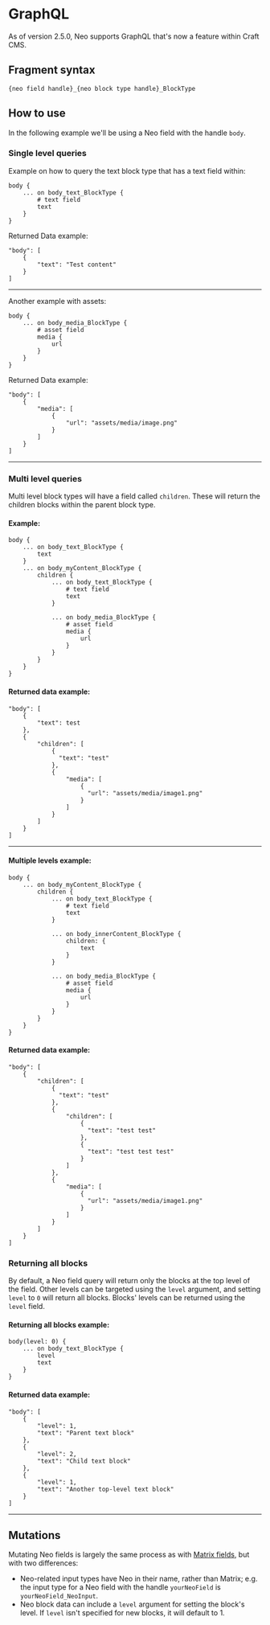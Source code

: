 # GraphQL

As of version 2.5.0, Neo supports GraphQL that's now a feature within Craft CMS.

## Fragment syntax
`{neo field handle}_{neo block type handle}_BlockType`

## How to use

In the following example we'll be using a Neo field with the handle `body`.

### Single level queries

Example on how to query the text block type that has a text field within:
```
body {
    ... on body_text_BlockType {
        # text field
        text
    } 
}
```

Returned Data example:
```
"body": [
    {
        "text": "Test content"
    }
]
```

---

Another example with assets:
```
body {
    ... on body_media_BlockType {
        # asset field
        media {
            url
        }
    } 
}
```

Returned Data example:
```
"body": [
    {
        "media": [
            {
                "url": "assets/media/image.png"
            }
        ]
    }
]
```

------

### Multi level queries

Multi level block types will have a field called `children`. These will return the children blocks within the parent block type.

#### Example:
```
body {
    ... on body_text_BlockType {
        text
    }
    ... on body_myContent_BlockType {
        children {
            ... on body_text_BlockType {
                # text field
                text
            }

            ... on body_media_BlockType {
                # asset field
                media {
                    url
                }
            }
        }
    }
}
```

#### Returned data example:

```
"body": [
    {
        "text": test
    },
    {
        "children": [
            {
              "text": "test"
            },
            {
                "media": [
                    {
                      "url": "assets/media/image1.png"
                    }
                ]
            }
        ]
    }
]
```

---

#### Multiple levels example:
```
body {
    ... on body_myContent_BlockType {
        children {
            ... on body_text_BlockType {
                # text field
                text
            }

            ... on body_innerContent_BlockType {
                children: {
                    text
                }
            }

            ... on body_media_BlockType {
                # asset field
                media {
                    url
                }
            }
        }
    }
}
```

#### Returned data example:

```
"body": [
    {
        "children": [
            {
              "text": "test"
            },
            {
                "children": [
                    {
                      "text": "test test"
                    },
                    {
                      "text": "test test test"
                    }
                ]
            },
            {
                "media": [
                    {
                      "url": "assets/media/image1.png"
                    }
                ]
            }
        ]
    }
]
```

### Returning all blocks

By default, a Neo field query will return only the blocks at the top level of the field. Other levels can be targeted using the `level` argument, and setting `level` to `0` will return all blocks. Blocks' levels can be returned using the `level` field.

#### Returning all blocks example:

```
body(level: 0) {
    ... on body_text_BlockType {
        level
        text
    }
}
```

#### Returned data example:

```
"body": [
    {
        "level": 1,
        "text": "Parent text block"
    },
    {
        "level": 2,
        "text": "Child text block"
    },
    {
        "level": 1,
        "text": "Another top-level text block"
    }
]
```

----

## Mutations

Mutating Neo fields is largely the same process as with [Matrix fields](https://craftcms.com/docs/4.x/graphql.html#matrix-fields-in-mutations), but with two differences:

- Neo-related input types have Neo in their name, rather than Matrix; e.g. the input type for a Neo field with the handle `yourNeoField` is `yourNeoField_NeoInput`.
- Neo block data can include a `level` argument for setting the block's level. If `level` isn't specified for new blocks, it will default to 1.
